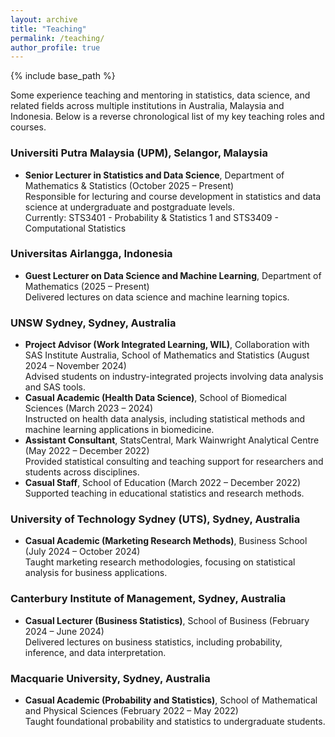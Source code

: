 ```yaml
---
layout: archive
title: "Teaching"
permalink: /teaching/
author_profile: true
---
```

{% include base_path %}
<div class="teaching-content">
  <p>Some experience teaching and mentoring in statistics, data science, and related fields across multiple institutions in Australia, Malaysia and Indonesia. Below is a reverse chronological list of my key teaching roles and courses.</p>
  <h3>Universiti Putra Malaysia (UPM), Selangor, Malaysia</h3>
  <ul>
    <li><strong>Senior Lecturer in Statistics and Data Science</strong>, Department of Mathematics & Statistics (October 2025 – Present)<br>
      Responsible for lecturing and course development in statistics and data science at undergraduate and postgraduate levels.<br> 
      Currently: STS3401 - Probability & Statistics 1 and STS3409 - Computational Statistics<!--      <a href="https://raw.githubusercontent.com/HakiimJ/hakiimj.github.io/master/assets/notes/STS3401_Probability_and_Statistics_1___Chapter_1___Slides__Student_version_.pdf" download>Notes for STS3401 (first class)</a></li> -->
  </ul>
  <h3>Universitas Airlangga, Indonesia</h3>
  <ul>
    <li><strong>Guest Lecturer on Data Science and Machine Learning</strong>, Department of Mathematics (2025 – Present)<br>
      Delivered lectures on data science and machine learning topics.</li>
  </ul>
  <h3>UNSW Sydney, Sydney, Australia</h3>
  <ul>
    <li><strong>Project Advisor (Work Integrated Learning, WIL)</strong>, Collaboration with SAS Institute Australia, School of Mathematics and Statistics (August 2024 – November 2024)<br>
      Advised students on industry-integrated projects involving data analysis and SAS tools.</li>
    <li><strong>Casual Academic (Health Data Science)</strong>, School of Biomedical Sciences (March 2023 – 2024)<br>
      Instructed on health data analysis, including statistical methods and machine learning applications in biomedicine.</li>
    <li><strong>Assistant Consultant</strong>, StatsCentral, Mark Wainwright Analytical Centre (May 2022 – December 2022)<br>
      Provided statistical consulting and teaching support for researchers and students across disciplines.</li>
    <li><strong>Casual Staff</strong>, School of Education (March 2022 – December 2022)<br>
      Supported teaching in educational statistics and research methods.</li>
  </ul>
  <h3>University of Technology Sydney (UTS), Sydney, Australia</h3>
  <ul>
    <li><strong>Casual Academic (Marketing Research Methods)</strong>, Business School (July 2024 – October 2024)<br>
      Taught marketing research methodologies, focusing on statistical analysis for business applications.</li>
  </ul>
  <h3>Canterbury Institute of Management, Sydney, Australia</h3>
  <ul>
    <li><strong>Casual Lecturer (Business Statistics)</strong>, School of Business (February 2024 – June 2024)<br>
      Delivered lectures on business statistics, including probability, inference, and data interpretation.</li>
  </ul>
  <h3>Macquarie University, Sydney, Australia</h3>
  <ul>
    <li><strong>Casual Academic (Probability and Statistics)</strong>, School of Mathematical and Physical Sciences (February 2022 – May 2022)<br>
      Taught foundational probability and statistics to undergraduate students.</li>
  </ul>
</div>
